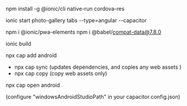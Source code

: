 
npm install -g @ionic/cli native-run cordova-res

ionic start photo-gallery tabs --type=angular --capacitor

npm i @ionic/pwa-elements
npm i @babel/compat-data@7.8.0

ionic build

npx cap add android

 * npx cap sync (updates dependencies, and copies any web assets )
 * npx cap copy (copy web assets only)

npx cap open android

(configure "windowsAndroidStudioPath" in your capacitor.config.json)
